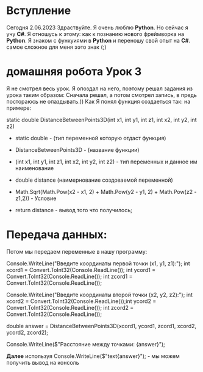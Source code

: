 # Вступление
Сегодня 2.06.2023 Здраствуйте. Я очень люблю **Python**. Но сейчас я учу **С#**. Я отношусь к этому: как к познанию нового фреймворка на **Python**. Я знаком с функуиями в **Python** и переношу свой опыт на **C#**. самое сложное для меня ээто знак (;)

# домашняя робота Урок 3
Я не смотрел весь урок. Я опоздал на него, поэтому решал задания из урока таким образом: Сначала решал, а потом смотрел запись, в предь постораюсь не опаздывать.))
Как Я понял функция создаеться так:
на примере:

static double DistanceBetweenPoints3D(int x1, int y1, int z1, int x2, int y2, int z2)

- static double - (тип переменной которую отдаст функция) 
- DistanceBetweenPoints3D - (название функции)
- (int x1, int y1, int z1, int x2, int y2, int z2) - тип переменных и данное им наименование
    
- double distance (наимернование создоваемой переменной)
-  Math.Sqrt(Math.Pow(x2 - x1, 2) + Math.Pow(y2 - y1, 2) + Math.Pow(z2 - z1,2)) - Условие
- return distance - вывод того что получилось;

 # Передача данных:

Потом мы передаем переменные в нашу программу:

Console.WriteLine("Введите координаты первой точки (x1, y1, z1):");
int xcord1 = Convert.ToInt32(Console.ReadLine());
int ycord1 = Convert.ToInt32(Console.ReadLine());
int zcord1 = Convert.ToInt32(Console.ReadLine());

Console.WriteLine("Введите координаты второй точки (x2, y2, z2):");
int xcord2 = Convert.ToInt32(Console.ReadLine());int ycord2 = Convert.ToInt32(Console.ReadLine());
int zcord2 = Convert.ToInt32(Console.ReadLine());

double answer = DistanceBetweenPoints3D(xcord1, ycord1, zcord1, xcord2, ycord2, zcord2);

Console.WriteLine($"Расстояние между точками: {answer}");
        
**Далее** используя Console.WriteLine($"text{answer}"); - мы можем получить вывод на консоль